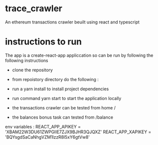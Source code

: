 # trace_crawler

An ethereum transactions crawler beuilt using react and typescript

# instructions to run

The app is a create-react-app appliccation so can be run by following the following instructions

- clone the repository

- from repoistory directory do the following :

- run a yarn install to install project dependencies

- run command yarn start to start the application locally

- the transactions crawler can be tested from home /

- the balances bonus task can tested from /balance

env variables :
REACT_APP_APIKEY = 'XBAM22W3DU61ZWPGIIE7ZJX9BJHR3QJQXZ'
REACT_APP_XAPIKEY = 'BQYsgdSaCaNhgVZM1lzzR8I5xY6gtVw8'
